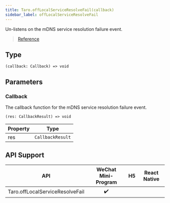```yaml
---
title: Taro.offLocalServiceResolveFail(callback)
sidebar_label: offLocalServiceResolveFail
---
```


Un-listens on the mDNS service resolution failure event.

> [Reference](https://developers.weixin.qq.com/miniprogram/en/dev/api/network/mdns/wx.offLocalServiceResolveFail.html)

## Type

```tsx
(callback: Callback) => void
```

## Parameters

### Callback

The callback function for the mDNS service resolution failure event.

```tsx
(res: CallbackResult) => void
```

<table>
  <thead>
    <tr>
      <th>Property</th>
      <th>Type</th>
    </tr>
  </thead>
  <tbody>
    <tr>
      <td>res</td>
      <td><code>CallbackResult</code></td>
    </tr>
  </tbody>
</table>

## API Support

| API | WeChat Mini-Program | H5 | React Native |
| :---: | :---: | :---: | :---: |
| Taro.offLocalServiceResolveFail | ✔️ |  |  |
